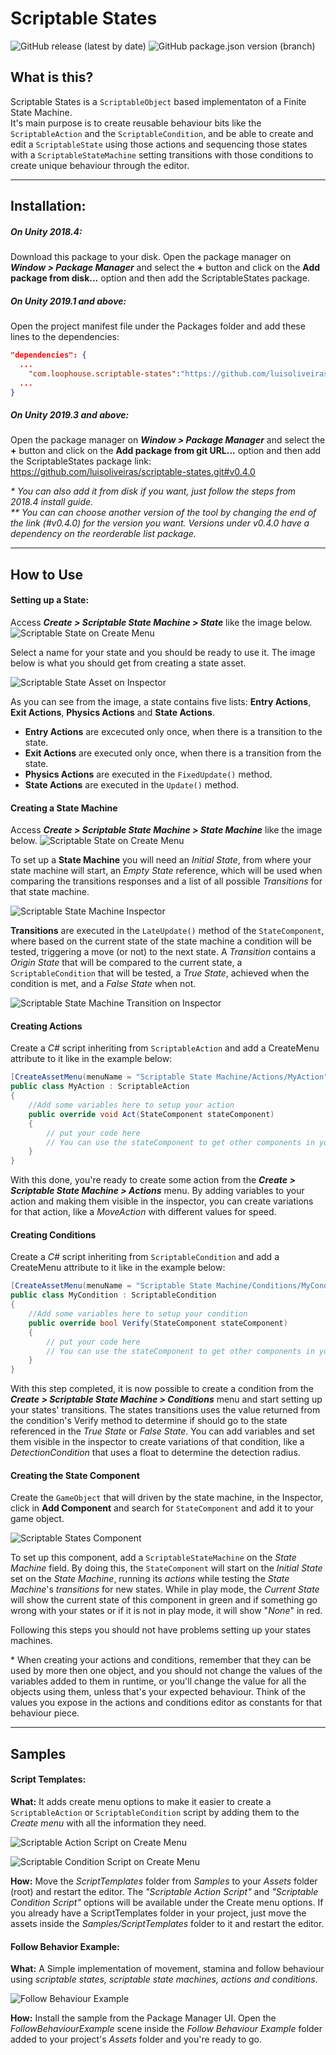 # Scriptable States
![GitHub release (latest by date)](https://img.shields.io/github/v/release/luisoliveiras/scriptable-states?label=current%20release)
![GitHub package.json version (branch)](https://img.shields.io/github/package-json/v/luisoliveiras/scriptable-states/develop?label=develop)


## What is this?
Scriptable States is a `ScriptableObject` based implementaton of a Finite State Machine.   
It's main purpose is to create reusable behaviour bits like the `ScriptableAction` and the `ScriptableCondition`, and be able to create and edit a `ScriptableState` using those actions and sequencing those states with a `ScriptableStateMachine` setting transitions with those conditions to create unique behaviour through the editor.

---
## Installation:
##### On Unity 2018.4:
Download this package to your disk.
Open the package manager on _**Window > Package Manager**_ and select the **+** button and click on the **Add package from disk...** option and then add the ScriptableStates package.

##### On Unity 2019.1 and above:
Open the project manifest file under the Packages folder and add these lines to the dependencies:
```json
"dependencies": {
  ...  
    "com.loophouse.scriptable-states":"https://github.com/luisoliveiras/scriptable-states.git#v0.4.0",
  ...
}

```

##### On Unity 2019.3 and above:
Open the package manager on _**Window > Package Manager**_ and select the **+** button and click on the **Add package from git URL...** option and then add the ScriptableStates package link:  
https://github.com/luisoliveiras/scriptable-states.git#v0.4.0

_\* You can also add it from disk if you want, just follow the steps from 2018.4 install guide._\
_\** You can can choose another version of the tool by changing the end of the link (#v0.4.0) for the version you want. Versions under v0.4.0 have a dependency on the reorderable list package._


---
## How to Use
#### Setting up a State:
Access _**Create > Scriptable State Machine > State**_ like the image below.
![Scriptable State on Create Menu](https://github.com/luisoliveiras/project-images/blob/master/scriptable-states/v0.4.0/create_menu_state_02.png?raw=true)

Select a name for your state and you should be ready to use it. The image below is what you should get from creating a state asset.

![Scriptable State Asset on Inspector](https://github.com/luisoliveiras/project-images/blob/master/scriptable-states/v0.4.0/inspector_state_01.png?raw=true)

As you can see from the image, a state contains five lists: **Entry Actions**, **Exit Actions**, **Physics Actions** and **State Actions**.
- **Entry Actions** are excecuted only once, when there is a transition to the state.
- **Exit Actions** are executed only once, when there is a transition from the state.
- **Physics Actions** are executed in the `FixedUpdate()` method.
- **State Actions** are executed in the `Update()` method.

#### Creating a State Machine
Access _**Create > Scriptable State Machine > State Machine**_ like the image below.
![Scriptable State on Create Menu](https://github.com/luisoliveiras/project-images/blob/master/scriptable-states/v0.4.0/create_menu_state_machine_01.png?raw=true)

To set up a **State Machine** you will need an _Initial State_, from where your state machine will start, an _Empty State_ reference, which will be used when comparing the transitions responses and a list of all possible _Transitions_ for that state machine.

![Scriptable State Machine Inspector](https://github.com/luisoliveiras/project-images/blob/master/scriptable-states/v0.4.0/inspector_state_machine_01.png?raw=true)

**Transitions** are executed in the `LateUpdate()` method of the `StateComponent`, where based on the current state of the state machine a condition will be tested, triggering a move (or not) to the next state. A _Transition_ contains a _Origin State_ that will be compared to the current state, a `ScriptableCondition` that will be tested, a _True State_, achieved when the condition is met, and a _False State_ when not.

![Scriptable State Machine Transition on Inspector](https://github.com/luisoliveiras/project-images/blob/master/scriptable-states/v0.4.0/inspector_transition_01.png?raw=true)

#### Creating Actions
Create a _C#_ script inheriting from `ScriptableAction` and add a CreateMenu attribute to it like in the example below:

```csharp
[CreateAssetMenu(menuName = "Scriptable State Machine/Actions/MyAction", fileName = "new MyAction")]
public class MyAction : ScriptableAction
{
    //Add some variables here to setup your action
	public override void Act(StateComponent stateComponent)
	{
        // put your code here
        // You can use the stateComponent to get other components in your game object
	}
}
```
With this done, you're ready to create some action from the **_Create > Scriptable State Machine > Actions_** menu. By adding variables to your action and making them visible in the inspector, you can create variations for that action, like a _MoveAction_ with different values for speed.

#### Creating Conditions
Create a _C#_ script inheriting from `ScriptableCondition` and add a CreateMenu attribute to it like in the example below:

```csharp
[CreateAssetMenu(menuName = "Scriptable State Machine/Conditions/MyCondition", fileName = "new MyCondition")]
public class MyCondition : ScriptableCondition
{
    //Add some variables here to setup your condition
	public override bool Verify(StateComponent stateComponent)
	{
        // put your code here
        // You can use the stateComponent to get other components in your game object
	}
}
```
With this step completed, it is now possible to create a condition from the **_Create > Scriptable State Machine > Conditions_** menu and start setting up your states' transitions. The states transitions uses the value returned from the condition's Verify method to determine if should go to the state referenced in the _True State_ or _False State_.
You can add variables and set them visible in the inspector to create variations of that condition, like a _DetectionCondition_ that uses a float to determine the detection radius.

#### Creating the State Component
Create the `GameObject` that will driven by the state machine, in the Inspector, click in **Add Component** and search for `StateComponent` and add it to your game object.

![Scriptable States Component](https://github.com/luisoliveiras/project-images/blob/master/scriptable-states/v0.4.0/inspector_state_component_1.gif?raw=true)

To set up this component, add a `ScriptableStateMachine` on the _State Machine_ field. By doing this, the `StateComponent` will start on the _Initial State_ set on the _State Machine_, running its _actions_ while testing the _State Machine_'s _transitions_ for new states. While in play mode, the _Current State_ will show the current state of this component in green and if something go wrong with your states or if it is not in play mode, it will show "_None_" in red.

Following this steps you should not have problems setting up your states machines.

\* When creating your actions and conditions, remember that they can be used by more then one object, and you should not change the values of the variables added to them in runtime, or you'll change the value for all the objects using them, unless that's your expected behaviour. Think of the values you expose in the actions and conditions editor as constants for that behaviour piece.

---
## Samples
#### Script Templates:

**What:** It adds create menu options to make it easier to create a `ScriptableAction` or `ScriptableCondition` script by adding them to the _Create menu_ with all the information they need.

![Scriptable Action Script on Create Menu](https://raw.githubusercontent.com/luisoliveiras/project-images/master/scriptable-states/create_menu_action_script_01.png?token=ADU3KQA32EBV5SCMUFPBPUK64WT64)

![Scriptable Condition Script on Create Menu](https://raw.githubusercontent.com/luisoliveiras/project-images/master/scriptable-states/create_menu_condition_script_01.png?token=ADU3KQGNMLPQYYMZDTZSECK64WT2O)

**How:** Move the _ScriptTemplates_ folder from _Samples_ to your _Assets_ folder (root) and restart the editor. The _"Scriptable Action Script"_ and _"Scriptable Condition Script"_ options will be available under the Create menu options. If you already have a ScriptTemplates folder in your project, just move the assets inside the _Samples/ScriptTemplates_ folder to it and restart the editor.

#### Follow Behavior Example:

**What:** A Simple implementation of movement, stamina and follow behaviour using _scriptable states, scriptable state machines, actions and conditions_.

![Follow Behaviour Example](https://raw.githubusercontent.com/luisoliveiras/project-images/master/scriptable-states/follow_behaviour_example.gif)


**How:** Install the sample from the Package Manager UI. Open the _FollowBehaviourExample_ scene inside the _Follow Behaviour Example_ folder added to your project's _Assets_ folder and you're ready to go.
